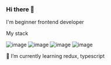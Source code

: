 ### Hi there 👋
 I'm beginner frontend developer
 
My stack

![image](https://github.com/annymal/annymal/assets/126054273/c3e45341-3394-4304-b884-6cfd40ee152f)
![image](https://github.com/annymal/annymal/assets/126054273/d7e1c56c-3ae0-4cd6-b248-3b22876464af)
![image](https://github.com/annymal/annymal/assets/126054273/06ce0192-6351-419a-8e90-8fd3bb29945e)
![image](https://github.com/annymal/annymal/assets/126054273/1a75f7a4-d49f-4e49-b2c0-9736e32c5930)


 🌱 I’m currently learning redux, typescript
  
